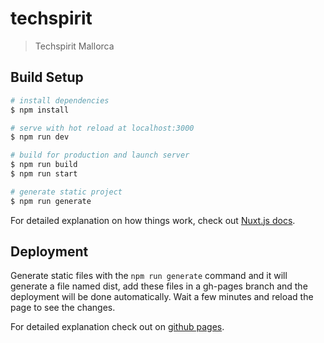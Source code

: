 # techspirit

> Techspirit Mallorca

## Build Setup

```bash
# install dependencies
$ npm install

# serve with hot reload at localhost:3000
$ npm run dev

# build for production and launch server
$ npm run build
$ npm run start

# generate static project
$ npm run generate
```

For detailed explanation on how things work, check out [Nuxt.js docs](https://nuxtjs.org).

## Deployment

Generate static files with the `npm run generate` command and it will generate a file named dist, add these files in a gh-pages branch and the deployment will be done automatically. Wait a few minutes and reload the page to see the changes.

For detailed explanation check out on [github pages](https://pages.github.com/).